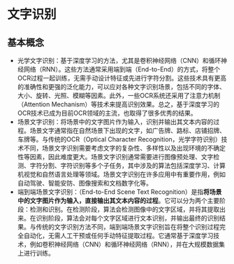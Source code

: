 # 文字识别

## 基本概念
* 光学文字识别：基于深度学习的方法，尤其是卷积神经网络（CNN）和循环神经网络（RNN）。这些方法通常采用端到端（End-to-End）的方式，将整个OCR过程一起训练，无需手动设计特征或先进行字符分割。这些技术具有更高的准确性和更强的泛化能力，可以应对各种文字识别场景，包括不同的字体、大小、旋转、光照、模糊等因素。此外，一些OCR系统还采用了注意力机制（Attention Mechanism）等技术来提高识别效果。总之，基于深度学习的OCR技术已成为目前OCR领域的主流，也取得了很多优秀的结果。
* 场景文字识别：将场景中的文字图片作为输入，识别并输出其文本内容的过程。场景文字通常指在自然场景下出现的文字，如广告牌、路标、店铺招牌、车牌等。与传统的OCR（Optical Character Recognition，光学字符识别）技术不同，场景文字识别需要考虑文字的复杂性、多样性以及出现环境的不确定性等因素，因此难度更大。场景文字识别通常需要进行图像预处理、文字检测、字符分割、字符识别等多个子任务，其中涉及的算法包括深度学习、计算机视觉和自然语言处理等领域。场景文字识别在许多应用中有重要作用，例如自动驾驶、智能安防、图像搜索和文档数字化等。
* 端到端场景文字识别：（End-to-End Scene Text Recognition）是指**将场景中的文字图片作为输入，直接输出其文本内容的过程**。它可以分为两个主要阶段：检测和识别。在检测阶段，算法会检测图像中的文字区域，并将其提取出来。在识别阶段，算法会对每个文字区域进行文本识别，并输出最终的识别结果。与传统的文字识别方法不同，端到端场景文字识别旨在将整个识别过程完全自动化，无需人工干预或任何手动特征提取过程。它通常基于深度学习技术，例如卷积神经网络（CNN）和循环神经网络（RNN），并在大规模数据集上进行训练。